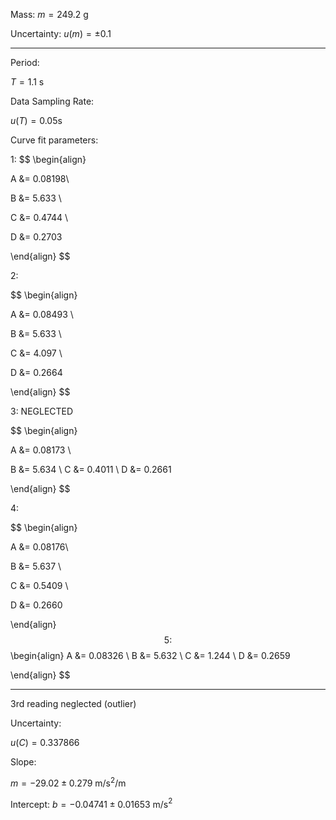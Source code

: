 
Mass:
$m=249.2$ g 

Uncertainty:
$u(m) = \pm0.1$




***
Period:

$T=1.1$ s

Data Sampling Rate:

$u(T) = 0.05$s

Curve fit parameters:





1:
$$
\begin{align}

A &= 0.08198\\

B &= 5.633 \\ 

C &= 0.4744 \\ 

D &= 0.2703


\end{align}
$$

2:

$$
\begin{align}

A &= 0.08493 \\ 

B &= 5.633 \\ 

C &= 4.097 \\ 

D &= 0.2664

\end{align}
$$

3: NEGLECTED

$$
\begin{align}

A &= 0.08173 \\ 

B &= 5.634 \\ 
C &= 0.4011 \\ 
D &= 0.2661



\end{align}
$$

4: 

$$
\begin{align}

A &= 0.08176\\ 

B &= 5.637 \\ 

C &= 0.5409 \\ 

D &= 0.2660 


\end{align}
$$
5: 
$$
\begin{align}
A &= 0.08326 \\ 
B &= 5.632 \\
C &= 1.244 \\ 
D &= 0.2659

\end{align}
$$


***

3rd reading neglected (outlier)

Uncertainty:

$u(C) = 0.337866$


Slope:

$m = -29.02 \pm 0.279$ m/s$^2$/m


Intercept:
$b=-0.04741\pm0.01653$ m/s$^2$